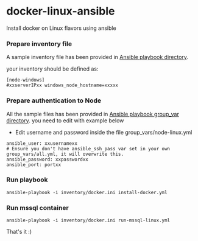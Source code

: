 # docker-linux-ansible
Install docker  on Linux flavors using ansible

### Prepare inventory file
A sample inventory file has been provided in [Ansible playbook directory](ansible/inventory/docker.ini).

your inventory should be defined as:

```
[node-windows]
#xxserverIPxx windows_node_hostname=xxxxx

```
### Prepare authentication to Node

 All the sample files has been provided in [Ansible playbook group_var directory](ansible/group_vars).
you need to edit with example below

- Edit username and password inside the file group_vars/node-linux.yml
```
ansible_user: xxusernamexx
# Ensure you don't have ansible_ssh_pass var set in your own group_vars/all.yml, it will overwrite this.
ansible_password: xxpasswordxx
ansible_port: portxx
```
### Run playbook
```
ansible-playbook -i inventory/docker.ini install-docker.yml
```
### Run mssql container
```
ansible-playbook -i inventory/docker.ini run-mssql-linux.yml
```

That's  it :)
